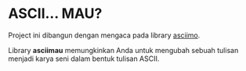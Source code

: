# ASCII... MAU?

Project ini dibangun dengan mengaca pada library [asciimo](https://github.com/Marak/asciimo).

Library **asciimau** memungkinkan Anda untuk mengubah sebuah tulisan menjadi karya seni dalam bentuk tulisan ASCII.